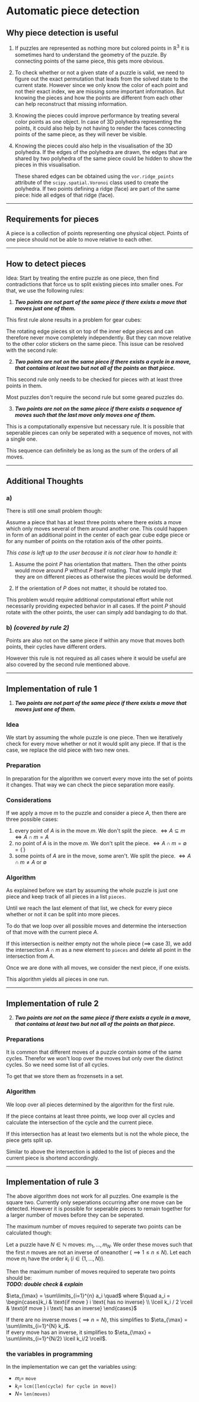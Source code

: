 # Automatic piece detection

## Why piece detection is useful

1. If puzzles are represented as nothing more but colored points in $\mathbb{R}^3$ it is sometimes hard to understand the geometry of the puzzle. By connecting points of the same piece, this gets more obvious.

2. To check whether or not a given state of a puzzle is valid, we need to figure out the exact permutation that leads from the solved state to the current state. However since we only know the color of each point and not their exact index, we are missing some important information. But knowing the pieces and how the points are different from each other can help reconstruct that missing information.

3. Knowing the pieces could improve performance by treating several color points as one object. In case of 3D polyhedra representing the points, it could also help by not having to render the faces connecting points of the same piece, as they will never be visible.

4. Knowing the pieces could also help in the visualisation of the 3D polyhedra. If the edges of the polyhedra are drawn, the edges that are shared by two polyhedra of the same piece could be hidden to show the pieces in this visualisation.

    These shared edges can be obtained using the `vor.ridge_points` attribute of the `scipy.spatial.Voronoi` class used to create the polyhedra. If two points defining a ridge (face) are part of the same piece: hide all edges of that ridge (face).

-----

## Requirements for pieces

A piece is a collection of points representing one physical object. Points of one piece should not be able to move relative to each other.

-----

## How to detect pieces
Idea: Start by treating the entire puzzle as one piece, then find contradictions that force us to split existing pieces into smaller ones. For that, we use the following rules:

1. ***Two points are not part of the same piece if there exists a move that moves just one of them.***

This first rule alone results in a problem for gear cubes:

The rotating edge pieces sit on top of the inner edge pieces and can therefore never move completely independently. But they can move relative to the other color stickers on the same piece. This issue can be resolved with the second rule:

2. ***Two points are not on the same piece if there exists a cycle in a move, that contains at least two but not all of the points on that piece.***

This second rule only needs to be checked for pieces with at least three points in them.

Most puzzles don't require the second rule but some geared puzzles do.

3. ***Two points are not on the same piece if there exists a sequence of moves such that the last move only moves one of them.***

This is a computationally expensive but necessary rule. It is possible that seperable pieces can only be seperated with a sequence of moves, not with a single one.

This sequence can definitely be as long as the sum of the orders of all moves.

-----

## Additional Thoughts
### a)
There is still one small problem though:

Assume a piece that has at least three points where there exists a move which only moves several of them around another one. This could happen in form of an additional point in the center of each gear cube edge piece or for any number of points on the rotation axis of the other points.

_This case is left up to the user because it is not clear how to handle it:_

1. Assume the point $P$ has orientation that matters. Then the other points would move around $P$ without $P$ itself rotating. That would imply that they are on different pieces as otherwise the pieces would be deformed.

2. If the orientation of $P$ does not matter, it should be rotated too.

This problem would require additional computational effort while not necessarily providing expected behavior in all cases. If the point $P$ should rotate with the other points, the user can simply add bandaging to do that.

### b) _(covered by rule 2)_
Points are also not on the same piece if within any move that moves both points, their cycles have different orders.

However this rule is not required as all cases where it would be useful are also covered by the second rule mentioned above.

-----

## Implementation of rule 1

1. ***Two points are not part of the same piece if there exists a move that moves just one of them.***

### Idea
We start by assuming the whole puzzle is one piece. Then we iteratively check for every move whether or not it would split any piece. If that is the case, we replace the old piece with two new ones.

### Preparation
In preparation for the algorithm we convert every move into the set of points it changes. That way we can check the piece separation more easily.

### Considerations
If we apply a move $m$ to the puzzle and consider a piece $A$, then there are three possible cases:

1. every point of $A$ is in the move $m$. We don't split the piece. $\iff A \subseteq m \iff A \cap m = A$
2. no point of $A$ is in the move $m$. We don't split the piece. $\iff A \cap m = \emptyset = \{\,\}$
3. some points of $A$ are in the move, some aren't. We split the piece. $\iff A \cap m \neq A$ or $\emptyset$

### Algorithm
As explained before we start by assuming the whole puzzle is just one piece and keep track of all pieces in a list `pieces`.

Until we reach the last element of that list, we check for every piece whether or not it can be split into more pieces.

To do that we loop over all possible moves and determine the intersection of that move with the current piece $A$.

If this intersection is neither empty not the whole piece ($\implies$ case 3), we add the intersection $A \cap m$ as a new element to `pieces` and delete all point in the intersection from $A$.

Once we are done with all moves, we consider the next piece, if one exists.

This algorithm yields all pieces in one run.

-----

## Implementation of rule 2

2. ***Two points are not on the same piece if there exists a cycle in a move, that contains at least two but not all of the points on that piece.***

### Preparations
It is common that different moves of a puzzle contain some of the same cycles. Therefor we won't loop over the moves but only over the distinct cycles. So we need some list of all cycles.

To get that we store them as frozensets in a set.

### Algorithm
We loop over all pieces determined by the algorithm for the first rule.

If the piece contains at least three points, we loop over all cycles and calculate the intersection of the cycle and the current piece.

If this intersection has at least two elements but is not the whole piece, the piece gets split up.

Similar to above the intersection is added to the list of pieces and the current piece is shortend accordingly.

-----

## Implementation of rule 3
The above algorithm does not work for all puzzles. One example is the square two. Currently only seperations occurring after one move can be detected. However it is possible for seperable pieces to remain together for a larger number of moves before they can be seperated.

The maximum number of moves required to seperate two points can be calculated though:

Let a puzzle have $N \in \mathbb{N}$ moves: $m_1, ..., m_N$. We order these moves such that the first $n$ moves are not an inverse of oneanother ($\implies 1 \leq n \leq N$).
Let each move $m_i$ have the order $k_i$ ($i\in\{1, ..., N\}$).

Then the maximum number of moves required to seperate two points should be:  
___TODO: double check & explain___

$\eta_{\max} = \sum\limits_{i=1}^{n} a_i \quad$ where $\quad a_i = \begin{cases}k_i & \text{if move } i \text{ has no inverse} \\ \lceil k_i / 2 \rceil & \text{if move } i \text{ has an inverse} \end{cases}$

If there are no inverse moves ($\implies n = N$), this simplifies to $\eta_{\max} = \sum\limits_{i=1}^{N} k_i$.  
If every move has an inverse, it simplifies to $\eta_{\max} = \sum\limits_{i=1}^{N/2} \lceil k_i/2 \rceil$.

### the variables in programming
In the implementation we can get the variables using:
- $m_i =$ `move` 
- $k_i =$ `lcm([len(cycle) for cycle in move])`
- $N =$ `len(moves)`